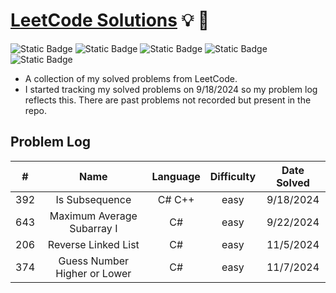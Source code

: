 # **[LeetCode Solutions](https://leetcode.com/)** :bulb: :rocket:

![Static Badge](https://img.shields.io/badge/languages-c%23%20python%20c%2B%2B-purple)
![Static Badge](https://img.shields.io/badge/easy-12-green)
![Static Badge](https://img.shields.io/badge/medium-0-orange)
![Static Badge](https://img.shields.io/badge/hard-0-red?color=%23ff0000)
![Static Badge](https://img.shields.io/badge/total-12-yellow)

- A collection of my solved problems from LeetCode.
- I started tracking my solved problems on 9/18/2024 so my problem log reflects this. There are past problems not recorded but present in the repo.

## Problem Log

|  #  |      Name       | Language | Difficulty | Date Solved |
| :-: | :-------------: | :-------: | :--------: | :---------: |
| 392 | Is Subsequence  |  C# C++  |    easy    |  9/18/2024  |
| 643 | Maximum Average Subarray I | C# | easy | 9/22/2024 |
| 206 | Reverse Linked List | C# | easy | 11/5/2024 |
| 374 | Guess Number Higher or Lower | C# | easy | 11/7/2024 |

